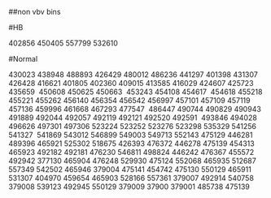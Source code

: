 ##non vbv bins

#HB

402856 
450405 
557799 
532610

#Normal

430023
438948
488893
426429
480012
486236
441297
401398
431307
426428
416621
401805
402360
409015
413585 
416029 
424607 
425723
435659 ​
450608
450625
450663 ​
453243 
454108 
454617 ​
454618
455218 ​
455221 
455262 
456140 
456354 
456542 
456997 
457101 
457109 
457119 
457136 
459996 
461668 
467293
477547 ​
486447
490744 
490829 
490943 
491889
492044 
492057 
492119 
492121 
492520 
492591 ​
493846 
494028 
496626
497301 
497306 
523224 
523252 
523276 
523298
535329
541256
541327 ​
541869 
543012 
546899 
549003 
549713 
552143
475129 
446281
489396 
465921
525302 
518675
426393 
476372
446278 
475139
454313 
465923
492182 
492181
476230 
546811
498824 
446242
476367 
455572
492942 
377130
465904 
476248
529930 
475124
552068 
465935
512687 
557349
542502 
465946
379004 
475141
454742 
475130
550129 
465911
531307 
404970
459654 
465903
528166 
557361
379007 
492914
540758 
379008
539123 
492945
550129 
379009
37900 
379001
485738 
475139
